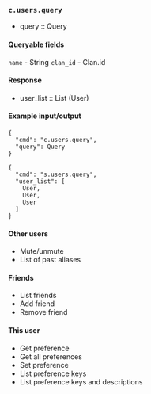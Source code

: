 ### `c.users.query`
* query :: Query

#### Queryable fields
`name` - String
`clan_id` - Clan.id

#### Response
* user_list :: List (User)

#### Example input/output
```
{
  "cmd": "c.users.query",
  "query": Query
}

{
  "cmd": "s.users.query",
  "user_list": [
    User,
    User,
    User
  ]
}
```

#### Other users
- Mute/unmute
- List of past aliases

#### Friends
- List friends
- Add friend
- Remove friend

#### This user
- Get preference
- Get all preferences
- Set preference
- List preference keys
- List preference keys and descriptions
